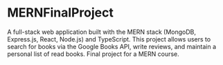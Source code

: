 # MERNFinalProject
A full-stack web application built with the MERN stack (MongoDB, Express.js, React, Node.js) and TypeScript. This project allows users to search for books via the Google Books API, write reviews, and maintain a personal list of read books. Final project for a MERN course.
